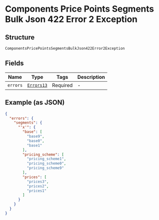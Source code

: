 
# Components Price Points Segments Bulk Json 422 Error 2 Exception

## Structure

`ComponentsPricePointsSegmentsBulkJson422Error2Exception`

## Fields

| Name | Type | Tags | Description |
|  --- | --- | --- | --- |
| `errors` | [`Errors13`](../../doc/models/errors-13.md) | Required | - |

## Example (as JSON)

```json
{
  "errors": {
    "segments": {
      "'x'": {
        "base": [
          "base9",
          "base0",
          "base1"
        ],
        "pricing_scheme": [
          "pricing_scheme1",
          "pricing_scheme0",
          "pricing_scheme9"
        ],
        "prices": [
          "prices3",
          "prices2",
          "prices1"
        ]
      }
    }
  }
}
```

